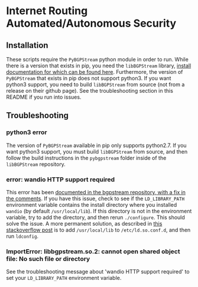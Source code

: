 # Internet Routing Automated/Autonomous Security

## Installation
These scripts require the `PyBGPStream` python module in order to run.
While there is a version that exists in pip, you need the `libBGPStream` library, [install documentation for which can be found here](https://bgpstream.caida.org/docs/install/pybgpstream).
Furthermore, the version of `PyBGPStream` that exists in pip does not support python3.
If you want python3 support, you need to build `libBGPStream` from source (not from a release on their github page).
See the troubleshooting section in this README if you run into issues.

## Troubleshooting

### python3 error
The version of `PyBGPStream` available in pip only supports python2.7.
If you want python3 support, you must build `libBGPStream` from source, and then follow the build instructions in the `pybgpstream` folder inside of the `libBGPStream` repository.

### error: wandio HTTP support required

This error has been [documented in the bgpstream repository, with a fix in the comments](https://github.com/CAIDA/bgpstream/issues/32).
If you have this issue, check to see if the `LD_LIBRARY_PATH` environment variable contains the install directory where you installed `wandio` (by default `/usr/local/lib`).
If this directory is not in the environment variable, try to add the directory, and then rerun `./configure`.
This should solve the issue.
A more permanent solution, as described in [this stackoverflow post](https://stackoverflow.com/questions/1099981/why-cant-python-find-shared-objects-that-are-in-directories-in-sys-path/1100297#1100297) is to add `/usr/local/lib` to `/etc/ld.so.conf.d`, and then run `ldconfig`.

### ImportError: libbgpstream.so.2: cannot open shared object file: No such file or directory

See the troubleshooting message about 'wandio HTTP support required' to set your `LD_LIBRARY_PATH` environment variable.
